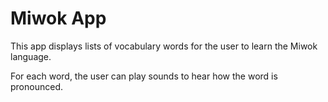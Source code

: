 # Miwok App

This app displays lists of vocabulary words for the user to learn the Miwok language.

For each word, the user can play sounds to hear how the word is pronounced.
